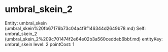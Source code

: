 # umbral_skein_2

Entity: umbral_skein (umbral_skein%20fb67176b73c04a4f9f146344d2649b78.md)
Self: umbral_skein_2 (umbral_skein_2%209c701474f2e64e02b3a560ceddeb6bbf.md)
entityKey: umbral_skein
level: 2
pointCost: 1

[](Untitled%20587aafba857e4db8a4fc3d09e7589c5b.md)